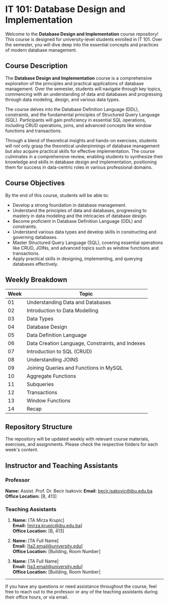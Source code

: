 # IT 101: Database Design and Implementation

Welcome to the **Database Design and Implementation** course repository! This course is designed for university-level students enrolled in IT 101. Over the semester, you will dive deep into the essential concepts and practices of modern database management.

## Course Description

The **Database Design and Implementation** course is a comprehensive exploration of the principles and practical applications of database management. Over the semester, students will navigate through key topics, commencing with an understanding of data and databases and progressing through data modeling, design, and various data types.

The course delves into the Database Definition Language (DDL), constraints, and the fundamental principles of Structured Query Language (SQL). Participants will gain proficiency in essential SQL operations, including CRUD operations, joins, and advanced concepts like window functions and transactions.

Through a blend of theoretical insights and hands-on exercises, students will not only grasp the theoretical underpinnings of database management but also acquire practical skills for effective implementation. The course culminates in a comprehensive review, enabling students to synthesize their knowledge and skills in database design and implementation, positioning them for success in data-centric roles in various professional domains.

## Course Objectives

By the end of this course, students will be able to:

- Develop a strong foundation in database management.
- Understand the principles of data and databases, progressing to mastery in data modeling and the intricacies of database design.
- Become proficient in Database Definition Language (DDL) and constraints.
- Understand various data types and develop skills in constructing and governing databases.
- Master Structured Query Language (SQL), covering essential operations like CRUD, JOINs, and advanced topics such as window functions and transactions.
- Apply practical skills in designing, implementing, and querying databases effectively.

## Weekly Breakdown

| Week | Topic                                            |
| ---- | ------------------------------------------------ |
| 01   | Understanding Data and Databases                 |
| 02   | Introduction to Data Modelling                   |
| 03   | Data Types                                       |
| 04   | Database Design                                  |
| 05   | Data Definition Language                         |
| 06   | Data Creation Language, Constraints, and Indexes |
| 07   | Introduction to SQL (CRUD)                       |
| 08   | Understanding JOINS                              |
| 09   | Joining Queries and Functions in MySQL           |
| 10   | Aggregate Functions                              |
| 11   | Subqueries                                       |
| 12   | Transactions                                     |
| 13   | Window Functions                                 |
| 14   | Recap                                            |

## Repository Structure

The repository will be updated weekly with relevant course materials, exercises, and assignments. Please check the respective folders for each week's content.

## Instructor and Teaching Assistants

### Professor

**Name:** Assist. Prof. Dr. Becir Isakovic
**Email:** becir.isakovic@ibu.edu.ba
**Office Location:** [B, 413]

### Teaching Assistants

1. **Name:** [TA Mirza Krupic]  
   **Email:** [mirza.krupic@ibu.edu.ba]  
   **Office Location:** [B, 413]

2. **Name:** [TA Full Name]  
   **Email:** [ta2.email@university.edu]  
   **Office Location:** [Building, Room Number]

3. **Name:** [TA Full Name]  
   **Email:** [ta3.email@university.edu]  
   **Office Location:** [Building, Room Number]

---

If you have any questions or need assistance throughout the course, feel free to reach out to the professor or any of the teaching assistants during their office hours, or via email.
